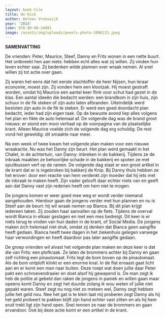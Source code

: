 ```yaml
---
layout: book-tile
title: De Kick
author: Heleen Vreeswijk
year: '2014'
isbn: 978-90-00-34091
image: /assets/img/uploads/pexels-photo-1086113.jpeg
---
```

**SAMENVATTING**

De vrienden: Peter, Maurice, Steef, Danny en Frits wonen in een nette buurt. Het ontbreekt hen aan niets: hebben echt alles wat zij willen. Zij vinden hun leven echter saai. Zij bedenken wilde plannen over wraak nemen. Al snel willen zij tot actie over gaan.  

Zij waren het eens dat het eerste slachtoffer de heer Nijsen, hun leraar economie, moest zijn. Zij vonden hem een klootzak. Hij moest gestraft worden, omdat hij Maurice een aantal keer flink voor schut had gezet in de klas. Een aantal ideeën die bedacht werden: een brandbom in zijn huis, zijn schuur in de fik steken of zijn auto laten afbranden. Uiteindelijk werd besloten zijn auto in de fik te steken. Er werd een goed doordacht plan bedacht, ieder had zijn eigen taak. Op de bewuste avond liep alles volgens het plan en fikte de auto helemaal af. De volgende dag was de brand groot nieuws: er stond een mooi verhaal op de voorpagina van de plaatselijke krant. Alleen Maurice voelde zich de volgende dag erg schuldig. De rest vond het geweldig: dit smaakte naar meer.  

Na een week of twee kwam het volgende plan maken voor een nieuwe wraakactie. Nu was het Danny zijn beurt. Het plan werd gemaakt in het Chalet, in de achtertuin, van Danny: inbreken in de bakkerij. Tijdens ze de inbraak maakten ze behoorlijke schade in de bakkerij en spoten ze met spuitbussen verf op de ramen. De volgende dag staat er een groot artikel in de krant dat er is ingebroken bij bakkerij de Knip. Bij Danny thuis hebben ze het erover: door een reactie van hem verdenkt zijn moeder dat hij iets met de inbraak te maken heeft. Zijn vader gelooft daar echter niets van en geeft aan dat Danny vast zijn redenen heeft om hem niet te mogen.  

De jongens komen er weer goed mee weg er wordt verder niemand aangehouden. Hierdoor gaan de jongens verder met hun plannen en nu is Steef aan de beurt: hij wil wraak nemen op Bianca. Bij dit plan krijgt iedereen taken. Zij zouden haar aanvallen op de fiets. Tijdens de overval wordt Bianca in elkaar geslagen en met een mes bedreigt. Dit keer is er niets terug te vinden van hun daden in de krant, of Social Media. De jongens maken zich helemaal niet druk, omdat zij denken dat Bianca geen aangifte heeft gedaan. Bianca heeft twee dagen in het ziekenhuis gelegen vanwege haar verwondingen en heeft daardoor pas later aangifte gedaan.  

De groep vrienden wil alvast het volgende plan maken en deze keer is dat die van Frits: een plofkraak. Ze laten de brommers achter bij Danny en gaan zelf richting een pinautomaat. Frits legt de bom boven op de pinautomaat. Als de bom ontploft klinkt er een enorme knal. In de flat ernaast gaat licht aan en er komt een man naar buiten. Deze roept wat doen jullie daar Peter pakt een schroevendraaier en doet alsof hij gewapend is. De man zegt ik heb de politie al gebeld dan raken de jongens in paniek en willen gaan maar opeens komt Danny en zegt het duurde zolang ik wou weten of jullie niet gepakt waren. Steef zegt nu nog niet zo meteen wel, Danny zegt hebben jullie het geld nou. Nee het gat is te klein laat mij proberen zegt Danny als hij het geld probeert te pakken blijft zijn hand echter vast zitten en als hij hem eruit trekt ligt zijn hand open. Snel rennen ze naar de brommers en gaan ervandoor. Ook bij deze actie komt er een artikel in de krant.  
